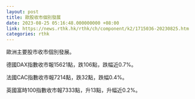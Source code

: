 ```yaml
---
layout: post
title: 歐股收市個別發展
date: 2023-08-25 05:16:48.000000000 +08:00
link: https://news.rthk.hk/rthk/ch/component/k2/1715036-20230825.htm
categories: rthk
---
```


歐洲主要股市收市個別發展。

德國DAX指數收市報15621點，跌106點，跌幅近0.7%。

法國CAC指數收市報7214點，跌32點，跌幅0.4%。

英國富時100指數收市報7333點，升13點，升幅近0.2%。
